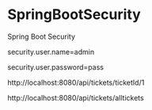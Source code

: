 # SpringBootSecurity

Spring Boot Security

security.user.name=admin

security.user.password=pass

http://localhost:8080/api/tickets/ticketId/1

http://localhost:8080/api/tickets/alltickets
